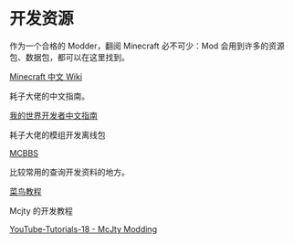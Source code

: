 # 开发资源
作为一个合格的 Modder，翻阅 Minecraft 必不可少：Mod 会用到许多的资源包、数据包，都可以在这里找到。 
 
[Minecraft 中文 Wiki](https://minecraft.fandom.com/zh/wiki/Minecraft_Wiki?variant=zh)  

耗子大佬的中文指南。  

[我的世界开发者中文指南](https://github.com/Mouse0w0/MinecraftDeveloperGuide)  

耗子大佬的模组开发离线包

[MCBBS](https://www.mcbbs.net/thread-896542-1-2.html)

比较常用的查询开发资料的地方。  

[菜鸟教程](https://www.runoob.com/)

Mcjty 的开发教程

[YouTube-Tutorials-18 - McJty Modding](https://wiki.mcjty.eu/modding/index.php?title=YouTube-Tutorials-18)